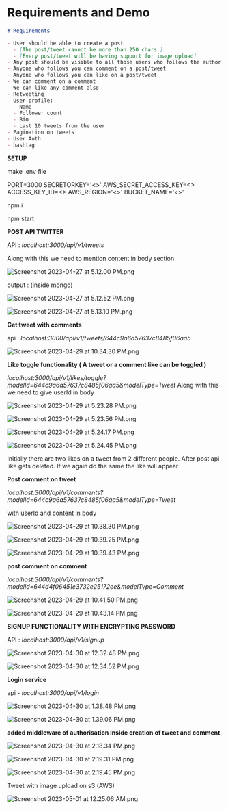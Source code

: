 # Requirements and Demo

```markdown
# Requirements

- User should be able to create a post
  - [The post/tweet cannot be more than 250 chars ]
  - [Every post/tweet will be having support for image upload]
- Any post should be visible to all those users who follows the author
- Anyone who follows you can comment on a post/tweet
- Anyone who follows you can like on a post/tweet
- We can comment on a comment
- We can like any comment also
- Retweeting
- User profile:
  - Name
  - Follower count
  - Bio
  - Last 10 tweets from the user
- Pagination on tweets
- User Auth
- hashtag
```

**SETUP**

make .env file

PORT=3000
SECRETORKEY='<>'
AWS_SECRET_ACCESS_KEY=<>
ACCESS_KEY_ID=<>
AWS_REGION='<>'
BUCKET_NAME='<>'

npm i

npm start

**POST API TWITTER**

API : _localhost:3000/api/v1/tweets_

Along with this we need to mention content in body section

![Screenshot 2023-04-27 at 5.12.00 PM.png](demo_images/Screenshot_2023-04-27_at_5.12.00_PM.png)

output : (inside mongo)

![Screenshot 2023-04-27 at 5.12.52 PM.png](demo_images/Screenshot_2023-04-27_at_5.12.52_PM.png)

![Screenshot 2023-04-27 at 5.13.10 PM.png](demo_images/Screenshot_2023-04-27_at_5.13.10_PM.png)

**Get tweet with comments**

api : _localhost:3000/api/v1/tweets/644c9a6a57637c8485f06aa5_

![Screenshot 2023-04-29 at 10.34.30 PM.png](demo_images/Screenshot_2023-04-29_at_10.34.30_PM.png)

**Like toggle functionality ( A tweet or a comment like can be toggled )**

_localhost:3000/api/v1/likes/toggle?modelId=644c9a6a57637c8485f06aa5&modelType=Tweet_
Along with this we need to give userId in body

![Screenshot 2023-04-29 at 5.23.28 PM.png](demo_images/Screenshot_2023-04-29_at_5.23.28_PM.png)

![Screenshot 2023-04-29 at 5.23.56 PM.png](demo_images/Screenshot_2023-04-29_at_5.23.56_PM.png)

![Screenshot 2023-04-29 at 5.24.17 PM.png](demo_images/Screenshot_2023-04-29_at_5.24.17_PM.png)

![Screenshot 2023-04-29 at 5.24.45 PM.png](demo_images/Screenshot_2023-04-29_at_5.24.45_PM.png)

Initially there are two likes on a tweet from 2 different people. After post api like gets deleted. If we again do the same the like will appear

**Post comment on tweet**

_localhost:3000/api/v1/comments?modelId=644c9a6a57637c8485f06aa5&modelType=Tweet_

with userId and content in body

![Screenshot 2023-04-29 at 10.38.30 PM.png](demo_images/Screenshot_2023-04-29_at_10.38.30_PM.png)

![Screenshot 2023-04-29 at 10.39.25 PM.png](demo_images/Screenshot_2023-04-29_at_10.39.25_PM.png)

![Screenshot 2023-04-29 at 10.39.43 PM.png](demo_images/Screenshot_2023-04-29_at_10.39.43_PM.png)

**post comment on comment**

_localhost:3000/api/v1/comments?modelId=644d4f06451e3732e25172ee&modelType=Comment_

![Screenshot 2023-04-29 at 10.41.50 PM.png](demo_images/Screenshot_2023-04-29_at_10.41.50_PM.png)

![Screenshot 2023-04-29 at 10.43.14 PM.png](demo_images/Screenshot_2023-04-29_at_10.43.14_PM.png)

**SIGNUP FUNCTIONALITY WITH ENCRYPTING PASSWORD**

API : _localhost:3000/api/v1/signup_

![Screenshot 2023-04-30 at 12.32.48 PM.png](demo_images/Screenshot_2023-04-30_at_12.32.48_PM.png)

![Screenshot 2023-04-30 at 12.34.52 PM.png](demo_images/Screenshot_2023-04-30_at_12.34.52_PM.png)

**Login service**

api - _localhost:3000/api/v1/login_

![Screenshot 2023-04-30 at 1.38.48 PM.png](demo_images/Screenshot_2023-04-30_at_1.38.48_PM.png)

![Screenshot 2023-04-30 at 1.39.06 PM.png](demo_images/Screenshot_2023-04-30_at_1.39.06_PM.png)

**added middleware of authorisation inside creation of tweet and comment**

![Screenshot 2023-04-30 at 2.18.34 PM.png](demo_images/Screenshot_2023-04-30_at_2.18.34_PM.png)

![Screenshot 2023-04-30 at 2.19.31 PM.png](demo_images/Screenshot_2023-04-30_at_2.19.31_PM.png)

![Screenshot 2023-04-30 at 2.19.45 PM.png](demo_images/Screenshot_2023-04-30_at_2.19.45_PM.png)

Tweet with image upload on s3 (AWS)

![Screenshot 2023-05-01 at 12.25.06 AM.png](demo_images/Screenshot_2023-05-01_at_12.25.06_AM.png)
